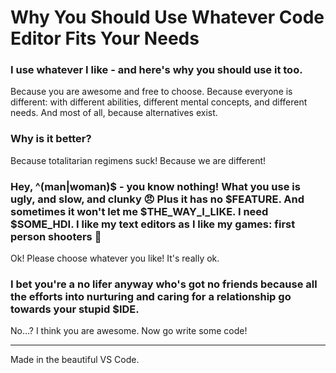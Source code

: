 # Why You Should Use Whatever Code Editor Fits Your Needs

### I use whatever I like - and here's why you should use it too.
Because you are awesome and free to choose.
Because everyone is different: with different abilities, different mental concepts, and different needs.
And most of all, because alternatives exist.

### Why is it better?
Because totalitarian regimens suck!
Because we are different!

### Hey, ^(man|woman)$ - you know nothing! What you use is ugly, and slow, and clunky 😠 Plus it has no $FEATURE. And sometimes it won't let me $THE_WAY_I_LIKE. I need $SOME_HDI. I like my text editors as I like my games: first person shooters 🔫
Ok! Please choose whatever you like! It's really ok.

### I bet you're a no lifer anyway who's got no friends because all the efforts into nurturing and caring for a relationship go towards your stupid $IDE.
No…? I think you are awesome. Now go write some code!

---

Made in the beautiful VS Code.